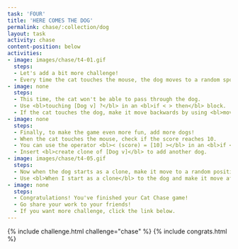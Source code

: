 ```yaml
---
task: 'FOUR'
title: 'HERE COMES THE DOG'
permalink: chase/:collection/dog
layout: task
activity: chase
content-position: below
activities:
- image: images/chase/t4-01.gif
  steps:
  - Let's add a bit more challenge!
  - Every time the cat touches the mouse, the dog moves to a random spot as well.
- image: none
  steps:
  - This time, the cat won't be able to pass through the dog.
  - Use <bl>touching [Dog v] ?</bl> in an <bl>if < > then</bl> block.
  - If the cat touches the dog, make it move backwards by using <bl>move (-10) steps</bl>.
- image: none
  steps:
  - Finally, to make the game even more fun, add more dogs!
  - When the cat touches the mouse, check if the score reaches 10.
  - You can use the operator <bl>< (score) = [10] ></bl> in an <bl>if < > then</bl> block.
  - Insert <bl>create clone of [Dog v]</bl> to add another dog.
- image: images/chase/t4-05.gif
  steps:
  - Now when the dog starts as a clone, make it move to a random position.
  - Use <bl>When I start as a clone</bl> to the dog and make it move afterwards.
- image: none
  steps:
  - Congratulations! You've finished your Cat Chase game!
  - Go share your work to your friends!
  - If you want more challenge, click the link below.
---
```

{% include challenge.html challenge="chase" %}
{% include congrats.html %}
